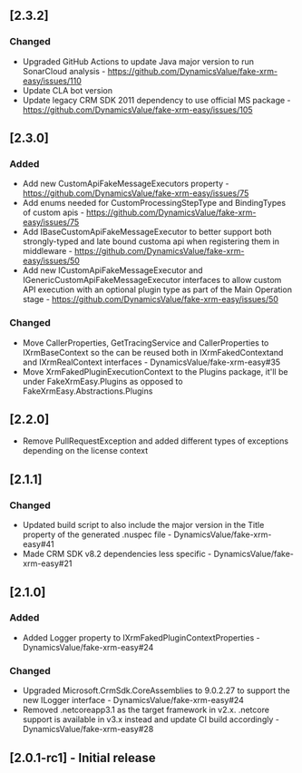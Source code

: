 ## [2.3.2]

### Changed 

- Upgraded GitHub Actions to update Java major version to run SonarCloud analysis - https://github.com/DynamicsValue/fake-xrm-easy/issues/110
- Update CLA bot version
- Update legacy CRM SDK 2011 dependency to use official MS package - https://github.com/DynamicsValue/fake-xrm-easy/issues/105

## [2.3.0]

### Added 

- Add new CustomApiFakeMessageExecutors property - https://github.com/DynamicsValue/fake-xrm-easy/issues/75
- Add enums needed for CustomProcessingStepType and BindingTypes of custom apis - https://github.com/DynamicsValue/fake-xrm-easy/issues/75
- Add IBaseCustomApiFakeMessageExecutor to better support both strongly-typed and late bound customa api when registering them in middleware - https://github.com/DynamicsValue/fake-xrm-easy/issues/50
- Add new ICustomApiFakeMessageExecutor and IGenericCustomApiFakeMessageExecutor interfaces to allow custom API execution with an optional plugin type as part of the Main Operation stage - https://github.com/DynamicsValue/fake-xrm-easy/issues/50
 
### Changed

- Move CallerProperties, GetTracingService and CallerProperties to IXrmBaseContext so the can be reused both in IXrmFakedContextand and IXrmRealContext interfaces - DynamicsValue/fake-xrm-easy#35
- Move XrmFakedPluginExecutionContext to the Plugins package, it'll be under FakeXrmEasy.Plugins as opposed to FakeXrmEasy.Abstractions.Plugins

## [2.2.0]

- Remove PullRequestException and added different types of exceptions depending on the license context

## [2.1.1]

### Changed

- Updated build script to also include the major version in the Title property of the generated .nuspec file - DynamicsValue/fake-xrm-easy#41
- Made CRM SDK v8.2 dependencies less specific - DynamicsValue/fake-xrm-easy#21

## [2.1.0]

### Added

- Added Logger property to IXrmFakedPluginContextProperties - DynamicsValue/fake-xrm-easy#24

### Changed 

- Upgraded Microsoft.CrmSdk.CoreAssemblies to 9.0.2.27 to support the new ILogger interface - DynamicsValue/fake-xrm-easy#24
- Removed .netcoreapp3.1 as the target framework in v2.x. .netcore support is available in v3.x instead and update CI build accordingly - DynamicsValue/fake-xrm-easy#28

## [2.0.1-rc1] - Initial release